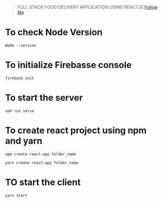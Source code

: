 > FULL STACK FOOD DELIVERY APPLICATION USING REACTJS
> [Follow Me](www.linkedin.com/in/matta-rithvik)

# To check Node Version

```
Node --version
```

# To initialize Firebasse console

```
firebase init
```

# To start the server

```
npm run serve
```

# To create react project using npm and yarn

```
npm create-react-app folder_name
```

```
yarn create react-app folder_name
```

# TO start the client

```
yarn start
```
